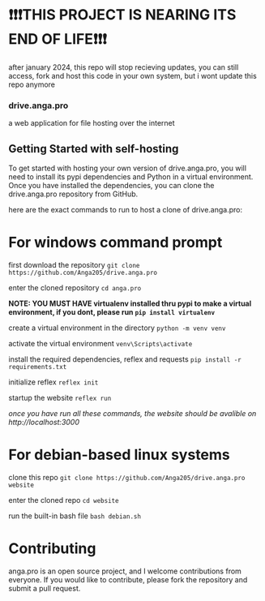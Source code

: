 # ❗❗❗THIS PROJECT IS NEARING ITS END OF LIFE❗❗❗
after january 2024, this repo will stop recieving updates, you can still access, fork and host this code in your own system, but i wont update this repo anymore

### drive.anga.pro
a web application for file hosting over the internet

## Getting Started with self-hosting
To get started with hosting your own version of drive.anga.pro, you will need to install its pypi dependencies and Python in a virtual environment. Once you have installed the dependencies, you can clone the drive.anga.pro repository from GitHub.

here are the exact commands to run to host a clone of drive.anga.pro:

# For windows command prompt

first download the repository
`git clone https://github.com/Anga205/drive.anga.pro`

enter the cloned repository
`cd anga.pro`

**NOTE: YOU MUST HAVE virtualenv installed thru pypi to make a virtual environment, if you dont, please run `pip install virtualenv`**

create a virtual environment in the directory
`python -m venv venv`

activate the virtual environment
`venv\Scripts\activate`

install the required dependencies, reflex and requests
`pip install -r requirements.txt`

initialize reflex
`reflex init`

startup the website
`reflex run`

*once you have run all these commands, the website should be avalible on http://localhost:3000*



# For debian-based linux systems

clone this repo
`git clone https://github.com/Anga205/drive.anga.pro website`

enter the cloned repo
`cd website`

run the built-in bash file 
`bash debian.sh`

# Contributing
anga.pro is an open source project, and I welcome contributions from everyone. If you would like to contribute, please fork the repository and submit a pull request.

